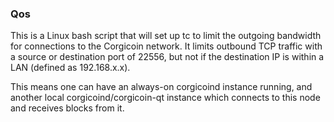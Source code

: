 ### Qos ###

This is a Linux bash script that will set up tc to limit the outgoing bandwidth for connections to the Corgicoin network. It limits outbound TCP traffic with a source or destination port of 22556, but not if the destination IP is within a LAN (defined as 192.168.x.x).

This means one can have an always-on corgicoind instance running, and another local corgicoind/corgicoin-qt instance which connects to this node and receives blocks from it.
